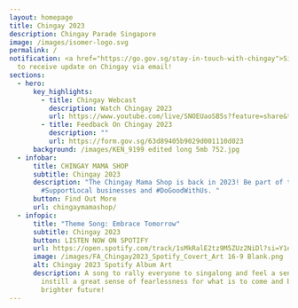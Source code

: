 ```yaml
---
layout: homepage
title: Chingay 2023
description: Chingay Parade Singapore
image: /images/isomer-logo.svg
permalink: /
notification: <a href="https://go.gov.sg/stay-in-touch-with-chingay">Sign Up</a>
  to receive update on Chingay via email!
sections:
  - hero:
      key_highlights:
        - title: Chingay Webcast
          description: Watch Chingay 2023
          url: https://www.youtube.com/live/SNOEUaoSB5s?feature=share&t=2422
        - title: Feedback On Chingay 2023
          description: ""
          url: https://form.gov.sg/63d89405b9029d001110d023
      background: /images/KEN_9199 edited long 5mb 752.jpg
  - infobar:
      title: CHINGAY MAMA SHOP
      subtitle: Chingay 2023
      description: "The Chingay Mama Shop is back in 2023! Be part of the movement to
        #SupportLocal businesses and #DoGoodWithUs. "
      button: Find Out More
      url: chingaymamashop/
  - infopic:
      title: "Theme Song: Embrace Tomorrow"
      subtitle: Chingay 2023
      button: LISTEN NOW ON SPOTIFY
      url: https://open.spotify.com/track/1sMkRalE2tz9M5ZUz2NiDl?si=Y1e1fPS5RhCrw53_H7fajQ
      image: /images/FA_Chingay2023_Spotify_Covert_Art 16-9 Blank.png
      alt: Chingay 2023 Spotify Album Art
      description: A song to rally everyone to singalong and feel a sense of pride and
        instill a great sense of fearlessness for what is to come and build a
        brighter future!
---
```

